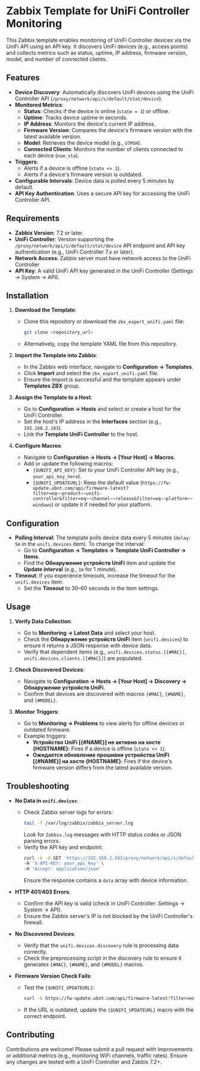 # Zabbix Template for UniFi Controller Monitoring

This Zabbix template enables monitoring of UniFi Controller devices via the UniFi API using an API key. It discovers UniFi devices (e.g., access points) and collects metrics such as status, uptime, IP address, firmware version, model, and number of connected clients.

## Features

- **Device Discovery**: Automatically discovers UniFi devices using the UniFi Controller API (`/proxy/network/api/s/default/stat/device`).
- **Monitored Metrics**:
  - **Status**: Checks if the device is online (`state = 1`) or offline.
  - **Uptime**: Tracks device uptime in seconds.
  - **IP Address**: Monitors the device's current IP address.
  - **Firmware Version**: Compares the device's firmware version with the latest available version.
  - **Model**: Retrieves the device model (e.g., `U7MSH`).
  - **Connected Clients**: Monitors the number of clients connected to each device (`num_sta`).
- **Triggers**:
  - Alerts if a device is offline (`state <> 1`).
  - Alerts if a device's firmware version is outdated.
- **Configurable Intervals**: Device data is polled every 5 minutes by default.
- **API Key Authentication**: Uses a secure API key for accessing the UniFi Controller API.

## Requirements

- **Zabbix Version**: 7.2 or later.
- **UniFi Controller**: Version supporting the `/proxy/network/api/s/default/stat/device` API endpoint and API key authentication (e.g., UniFi Controller 7.x or later).
- **Network Access**: Zabbix server must have network access to the UniFi Controller
- **API Key**: A valid UniFi API key generated in the UniFi Controller (Settings → System → API).

## Installation

1. **Download the Template**:
   - Clone this repository or download the `zbx_export_unifi.yaml` file:
     ```bash
     git clone <repository_url>
     ```
   - Alternatively, copy the template YAML file from this repository.

2. **Import the Template into Zabbix**:
   - In the Zabbix web interface, navigate to **Configuration → Templates**.
   - Click **Import** and select the `zbx_export_unifi.yaml` file.
   - Ensure the import is successful and the template appears under **Templates ZBX** group.

3. **Assign the Template to a Host**:
   - Go to **Configuration → Hosts** and select or create a host for the UniFi Controller.
   - Set the host's IP address in the **Interfaces** section (e.g., `192.168.2.103`).
   - Link the **Template UniFi Controller** to the host.

4. **Configure Macros**:
   - Navigate to **Configuration → Hosts → [Your Host] → Macros**.
   - Add or update the following macros:
     - `{$UNIFI_API_KEY}`: Set to your UniFi Controller API key (e.g., `your_api_key_here`).
     - `{$UNIFI_UPDATEURL}`: Keep the default value (`https://fw-update.ubnt.com/api/firmware-latest?filter=eq~~product~~unifi-controller&filter=eq~~channel~~release&filter=eq~~platform~~windows`) or update it if needed for your platform.

## Configuration

- **Polling Interval**: The template polls device data every 5 minutes (`delay: 5m` in the `unifi.devices` item). To change the interval:
  - Go to **Configuration → Templates → Template UniFi Controller → Items**.
  - Find the **Обнаружение устройств UniFi** item and update the **Update interval** (e.g., `1m` for 1 minute).
- **Timeout**: If you experience timeouts, increase the timeout for the `unifi.devices` item:
  - Set the **Timeout** to 30–60 seconds in the item settings.

## Usage

1. **Verify Data Collection**:
   - Go to **Monitoring → Latest Data** and select your host.
   - Check the **Обнаружение устройств UniFi** item (`unifi.devices`) to ensure it returns a JSON response with device data.
   - Verify that dependent items (e.g., `unifi.devices.status.[{#MAC}]`, `unifi.devices.clients.[{#MAC}]`) are populated.

2. **Check Discovered Devices**:
   - Navigate to **Configuration → Hosts → [Your Host] → Discovery → Обнаружение устройств UniFi**.
   - Confirm that devices are discovered with macros `{#MAC}`, `{#NAME}`, and `{#MODEL}`.

3. **Monitor Triggers**:
   - Go to **Monitoring → Problems** to view alerts for offline devices or outdated firmware.
   - Example triggers:
     - **Устройство UniFi [{#NAME}] не активно на хосте {HOSTNAME}**: Fires if a device is offline (`state <> 1`).
     - **Ожидается обновление прошивки устройства UniFi [{#NAME}] на хосте {HOSTNAME}**: Fires if the device's firmware version differs from the latest available version.

## Troubleshooting

- **No Data in `unifi.devices`**:
  - Check Zabbix server logs for errors:
    ```bash
    tail -f /var/log/zabbix/zabbix_server.log
    ```
    Look for `Zabbix.log` messages with HTTP status codes or JSON parsing errors.
  - Verify the API key and endpoint:
    ```bash
    curl -k -X GET 'https://192.168.2.103/proxy/network/api/s/default/stat/device' \
    -H 'X-API-KEY: your_api_key' \
    -H 'Accept: application/json'
    ```
    Ensure the response contains a `data` array with device information.

- **HTTP 401/403 Errors**:
  - Confirm the API key is valid (check in UniFi Controller: Settings → System → API).
  - Ensure the Zabbix server's IP is not blocked by the UniFi Controller's firewall.

- **No Discovered Devices**:
  - Verify that the `unifi.devices.discovery` rule is processing data correctly.
  - Check the preprocessing script in the discovery rule to ensure it generates `{#MAC}`, `{#NAME}`, and `{#MODEL}` macros.

- **Firmware Version Check Fails**:
  - Test the `{$UNIFI_UPDATEURL}`:
    ```bash
    curl -k https://fw-update.ubnt.com/api/firmware-latest?filter=eq~~product~~unifi-controller&filter=eq~~channel~~release&filter=eq~~platform~~windows
    ```
  - If the URL is outdated, update the `{$UNIFI_UPDATEURL}` macro with the correct endpoint.

## Contributing

Contributions are welcome! Please submit a pull request with improvements or additional metrics (e.g., monitoring WiFi channels, traffic rates). Ensure any changes are tested with a UniFi Controller and Zabbix 7.2+.
